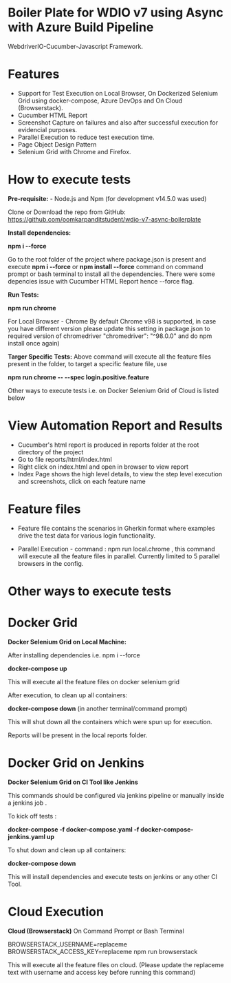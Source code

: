 # Boiler Plate for WDIO v7 using Async with Azure Build Pipeline

WebdriverIO-Cucumber-Javascript Framework.

# Features

- Support for Test Execution on Local Browser, On Dockerized Selenium Grid using docker-compose, Azure DevOps and On Cloud (Browserstack).
- Cucumber HTML Report 
- Screenshot Capture on failures and also after successful execution for evidencial purposes.
- Parallel Execution to reduce test execution time.
- Page Object Design Pattern
- Selenium Grid with Chrome and Firefox.

# How to execute tests

  **Pre-requisite:** - Node.js and Npm (for development v14.5.0 was used)
  
  Clone or Download the repo from GitHub: https://github.com/oomkarpanditstudent/wdio-v7-async-boilerplate
  
**Install dependencies:**

**npm i --force**
  
  Go to the root folder of the project where package.json is present and execute **npm i --force** or **npm install --force** command on command prompt or bash terminal to install all the dependencies.
  There were some depencies issue with Cucumber HTML Report hence --force flag.
  
  **Run Tests:**
  
**npm run chrome**
  
  For Local Browser - Chrome
    By default Chrome v98 is supported, in case you have different version please update this setting in package.json to required version of chromedriver "chromedriver": "^98.0.0" and do npm install once again)
  
  **Targer Specific Tests:** Above command will execute all the feature files present in the folder, to target a specific feature file, use 
  
  **npm run chrome -- --spec login.positive.feature**

  Other ways to execute tests i.e. on Docker Selenium Grid of Cloud is listed below

# View Automation Report and Results

- Cucumber's html report is produced in reports folder at the root directory of the project
- Go to file reports/html/index.html
- Right click on index.html and open in browser to view report
- Index Page shows the high level details, to view the step level execution and screenshots, click on each feature name

# Feature files

- Feature file contains the scenarios in Gherkin format where examples drive the test data for various login functionality.
        
- Parallel Execution - command : npm run local.chrome , this command will execute all the feature files in parallel. Currently limited to 5 parallel browsers in the config.

# Other ways to execute tests

# Docker Grid
**Docker Selenium Grid on Local Machine:**

After installing dependencies i.e. npm i --force

**docker-compose up**

This will execute all the feature files on docker selenium grid

After execution, to clean up all containers:

**docker-compose down** (in another terminal/command prompt)

This will shut down all the containers which were spun up for execution.

Reports will be present in the local reports folder.

# Docker Grid on Jenkins

**Docker Selenium Grid on CI Tool like Jenkins**

This commands should be configured via jenkins pipeline or manually inside a jenkins job .

To kick off tests :

**docker-compose -f docker-compose.yaml -f docker-compose-jenkins.yaml up**

To shut down and clean up all containers:

**docker-compose down**

This will install dependencies and execute tests on jenkins or any other CI Tool.


# Cloud Execution
**Cloud (Browserstack)**
On Command Prompt or Bash Terminal

BROWSERSTACK_USERNAME=replaceme  BROWSERSTACK_ACCESS_KEY=replaceme  npm run browserstack 

This will execute all the feature files on cloud. (Please update the replaceme text with username and access key before running this command)
